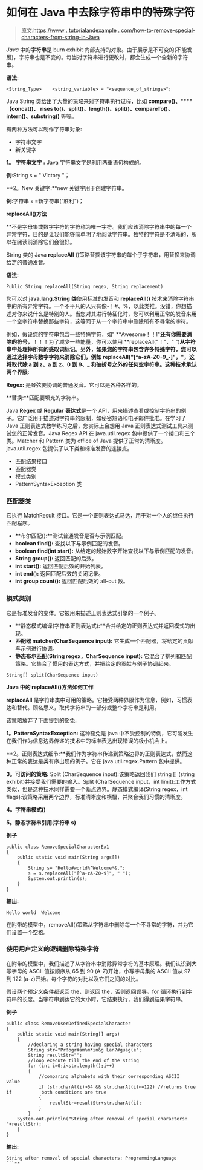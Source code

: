 # 如何在 Java 中去除字符串中的特殊字符

> 原文:[https://www . tutorialandexample . com/how-to-remove-special-characters-from-string-in-Java](https://www.tutorialandexample.com/how-to-remove-special-characters-from-string-in-java)

*Java* 中的**字符串**是 burn exhibit 内部支持的对象。由于展示是不可变的(不能发展)，字符串也是不变的。每当对字符串进行更改时，都会生成一个全新的字符串。

**语法:**

```
<String_Type>    <string_variable> = "<sequence_of_strings>";
```

Java String 类给出了大量的策略来对字符串执行过程，比如 **compare()、****【concat()、** **rises to()、split()、length()、split()、compareTo()、intern()、substring()** 等等。

有两种方法可以制作字符串对象:

*   字符串文字
*   新关键字

**1。** **字符串文字** **:** Java 字符串文字是利用两重语句构成的。

**例**:String s = " Victory "；

**2。New 关键字:**new 关键字用于创建字符串。

**例**:字符串 s =新字符串(“胜利”)；

**replaceAll()方法**

 **不是字母集或数字字符的字符称为唯一字符。我们应该消除字符串中的每一个异常字符，目的是让我们能够简单明了地阅读字符串。独特的字符是不清晰的，所以在阅读前消除它们会很好。

String 类的 Java **replaceAll** ()策略替换该字符串的每个子字符串，用替换来协调给定的普通发音。

**语法:**

```
Public String replaceAll(String regex, String replacement) 
```

您可以对 **java.lang.String** **类**使用标准的发音和 **replaceAll()** 技术来消除字符串中的所有异常字符。一个不平凡的人只有像-！#、%，以此类推。没错，你想描述对你来说什么是特别的人。当您对其进行特征化时，您可以利用正常的发音来用一个空字符串替换那些字符，这等同于从一个字符串中删除所有不寻常的字符。

例如，假设您的字符串包含一些特殊字符，如" **Awesome！！!"**还有你需要消除的符号，**！！！为了减少一些能量，你可以使用 **replaceAll("！"，" ")**从字符串中处理掉所有的感叹词标记。另外，如果您的字符串包含许多特殊字符，您可以通过选择字母数字字符来消除它们，例如 replaceAll("[^a-zA-Z0-9_-]"，"，这将取代除 a 到 z、a 到 z、0 到 9、_ 和破折号之外的任何空字符串。这种技术承认两个界限:**

**Regex:** 是琴弦要协调的普通发音。它可以是各种各样的。

**替换:**匹配要填充的字符串。

Java **Regex** 或 **Regular** **表达式**是一个 API，用来描述查看或控制字符串的例子。它广泛用于描述对字符串的限制，如秘密短语和电子邮件批准。在学习了 Java 正则表达式教学练习之后，您实际上会想用 Java 正则表达式测试工具来测试您的正常发音。Java Regex API 在 java.util.regex 包中提供了一个接口和三个类。Matcher 和 Pattern 类为 office of Java 提供了正常的清晰度。java.util.regex 包提供了以下类和标准发音的连接点。

*   匹配结果接口
*   匹配器类
*   模式类别
*   PatternSyntaxException 类

### 匹配器类

它执行 MatchResult 接口。它是一个正则表达式马达，用于对一个人的继任执行匹配程序。

*   **布尔匹配():**测试普通发音是否与示例匹配。
*   **boolean find():** 查找以下与示例匹配的发音。
*   **boolean find(int start):** 从给定的起始数字开始查找以下与示例匹配的发音。
*   **String group():** 返回匹配的后效。
*   **int start():** 返回匹配后效的开始列表。
*   **int end():** 返回匹配后效的关闭记录。
*   **int group count():** 返回匹配后效的 all-out 数。

### 模式类别

它是标准发音的变体。它被用来描述正则表达式引擎的一个例子。

*   **静态模式编译(字符串正则表达式):**合并给定的正则表达式并返回模式的出现。
*   **匹配器 matcher(CharSequence input):** 它生成一个匹配器，将给定的贡献与示例进行协调。
*   **静态布尔匹配(String regex，CharSequence input):** 它混合了排列和匹配策略。它集合了惯用的表达方式，并把给定的贡献与例子协调起来。

```
String[] split(CharSequence input)
```

**Java 中的 replaceAll()方法如何工作**

**replaceAll** 是字符串类中可用的策略。它接受两种界限作为信息，例如，习惯表达和替代。顾名思义，取代字符串的一部分或整个字符串是利用。

该策略放弃了下面提到的豁免:

**1。PatternSyntaxException:** 这种豁免是 java 中不受控制的特例，它可能发生在我们作为信息边界传递的技术中的标准表达出现错误的极小机会上。

**2。正则表达式细节:**我们作为字符串传递到策略边界的正则表达式，然而这种正常的表达是类有序出现的例子。它在 java.util.regex.Pattern 包中提供。

**3。可访问的策略:** Split (CharSequence input):该策略返回我们 string [] (string exhibit)并接受我们需要的输入。Split (CharSequence input，int limit):工作方式类似，但是这种技术同样需要一个断点边界。静态模式编译(String regex，int flags):该策略采用两个边界，标准清晰度和横幅，并聚合我们习惯的清晰度。

**4。字符串模式()**

**5。静态字符串引用(字符串 s)**

**例子**

```
public class RemoveSpecialCharacterEx1  
{  
	public static void main(String args[])   
	{  
		String s= "Hello#world%^Welcome*&.";   
		s = s.replaceAll("[^a-zA-Z0-9]", " ");  
		System.out.println(s);  
	}  
} 
```

**输出:**

```
Hello world  Welcome
```

在附带的模型中，removeAll()策略从字符串中删除每一个不寻常的字符，并为它们设置一个空格。

### 使用用户定义的逻辑删除特殊字符

在附带的模型中，我们描述了从字符串中消除异常字符的基本原理。我们认识到大写字母的 ASCII 值按顺序从 65 到 90 (A-Z)开始，小写字母集的 ASCII 值从 97 到 122 (a-z)开始。每个字符的对比以及它们之间的对比。

假设两个预定义条件都返回 the，则返回 the，否则返回误导。for 循环执行到字符串的长度。当字符串到达它的大小时，它结束执行，我们得到结果字符串。

**例子**

```
public class RemoveUserDefinedSpecialCharacter 
{  
	public static void main(String[] args)   
	{  
		//declaring a string having special characters   
		String str="Pr!ogr#am%m*in&g Lan?#guag(e";  
		String resultStr="";  
		//loop execute till the end of the string   
		for (int i=0;i<str.length();i++)  
		{  
			//comparing alphabets with their corresponding ASCII value  
			if (str.charAt(i)>64 && str.charAt(i)<=122) //returns true if 			both conditions are true  
			{   
				resultStr=resultStr+str.charAt(i);  
			}  
		}  
	System.out.println("String after removal of special characters: "+resultStr);  
	}  
} 
```

**输出:**

```
String after removal of special characters: ProgrammingLanguage
```**